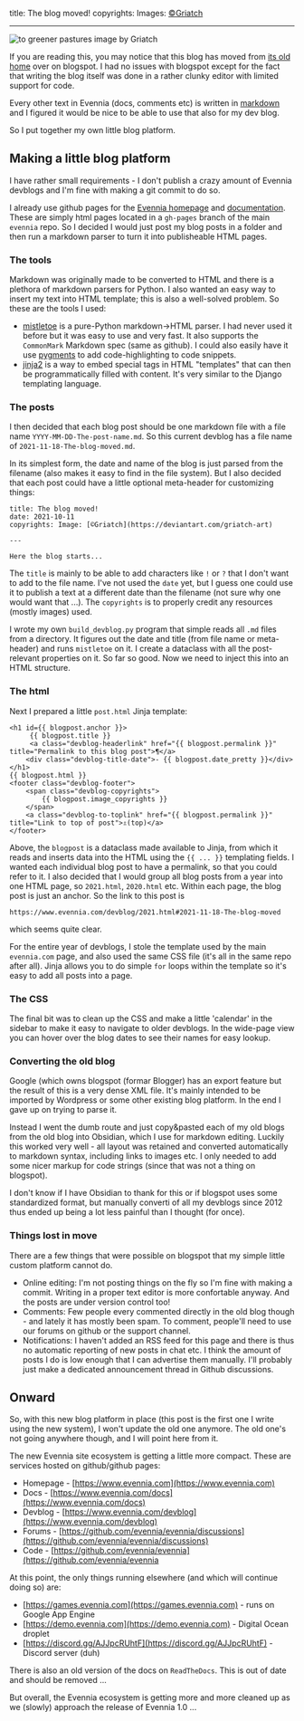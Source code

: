 title: The blog moved!
copyrights: Images: [©Griatch](https://deviantart.com/griatch-art)

---

![to greener pastures image by Griatch](images/to_greener_pastures_by_griatch_art_smallview.jpg)

If you are reading this, you may notice that this blog has moved from [its old home](https://evennia.blogspot.com/) over on blogspot. I had no issues with blogspot except for the fact that writing the blog itself was done in a rather clunky editor with limited support for code.

Every other text in Evennia (docs, comments etc) is written in [markdown](https://en.wikipedia.org/wiki/Markdown) and I figured it would be nice to be able to use that also for my dev blog.

So I put together my own little blog platform.

## Making a little blog platform

I have rather small requirements - I don't publish a crazy amount of Evennia devblogs and I'm fine with making a git commit to do so.

I already use github pages for the [Evennia homepage](https://www.evennia.com) and [documentation](https://www.evennia.com/docs). These are simply html pages located in a `gh-pages` branch of the main `evennia` repo. So I decided I would just post my blog posts in a folder and then run a markdown parser to turn it into publisheable HTML pages.

### The tools
Markdown was originally made to be converted to HTML and there is a plethora of markdown parsers for Python. I also wanted an easy way to insert my text into HTML template; this is also a well-solved problem. So these are the tools I used:

- [mistletoe](https://github.com/miyuchina/mistletoe) is a pure-Python markdown->HTML parser. I had never used it before but it was easy to use and very fast. It also supports the `CommonMark` Markdown spec (same as github). I could also easily have it use [pygments](https://pygments.org/) to add code-highlighting to code snippets.
- [jinja2](https://jinja.palletsprojects.com/en/3.0.x/) is a way to embed special tags in HTML "templates" that can then be programmatically filled with content. It's very similar to the Django templating language.

### The posts

I then decided that each blog post should be one markdown file with a file name `YYYY-MM-DD-The-post-name.md`. So this current devblog has a file name of `2021-11-18-The-blog-moved.md`.

In its simplest form, the date and name of the blog is just parsed from the filename (also makes it easy to find in the file system). But I also decided that each post could have a little optional meta-header for customizing things:

```
title: The blog moved!
date: 2021-10-11
copyrights: Image: [©Griatch](https://deviantart.com/griatch-art)

---

Here the blog starts...
```

The `title` is mainly to be able to add characters like `!` or `?` that I don't want to add to the file name. I've not used the `date` yet, but I guess one could use it to publish a text at a different date than the filename (not sure why one would want that ...). The `copyrights` is to properly credit any resources (mostly images) used.

I wrote my own `build_devblog.py` program that simple reads all `.md` files from a directory. It figures out the date and title (from file name or meta-header) and runs `mistletoe` on it. I create a dataclass with all the post-relevant properties on it. So far so good. Now we need to inject this into an HTML structure.

### The html

Next I prepared a little `post.html` Jinja template:

```jinja
<h1 id={{ blogpost.anchor }}>
     {{ blogpost.title }}
     <a class="devblog-headerlink" href="{{ blogpost.permalink }}" title="Permalink to this blog post">¶</a>
    <div class="devblog-title-date">- {{ blogpost.date_pretty }}</div>
</h1>
{{ blogpost.html }}
<footer class="devblog-footer">
    <span class="devblog-copyrights">
        {{ blogpost.image_copyrights }}
    </span>
    <a class="devblog-to-toplink" href="{{ blogpost.permalink }}" title="Link to top of post">⇬(top)</a>
</footer>
```


Above, the `blogpost` is a dataclass made available to Jinja, from which it reads and inserts data into the HTML using the `{{ ... }}` templating fields.
I wanted each individual blog post to have a permalink, so that you could refer to it. I also decided that I would group all blog posts from a year into one HTML page, so `2021.html`, `2020.html` etc. Within each page, the blog post is just an anchor. So the link to this post is

    https://www.evennia.com/devblog/2021.html#2021-11-18-The-blog-moved

which seems quite clear.

For the entire year of devblogs, I stole the template used by the main `evennia.com` page, and also used the same CSS file (it's all in the same repo after all). Jinja allows you to do simple `for` loops within the template so it's easy to add all posts into a page.


### The CSS

The final bit was to clean up the CSS and make a little 'calendar' in the sidebar to make it easy to navigate to older devblogs. In the wide-page view you can hover over the blog dates to see their names for easy lookup.

### Converting the old blog

Google (which owns blogspot (formar Blogger) has an export feature but the result of this is a very dense XML file. It's mainly intended to be imported by Wordpress or some other existing blog platform. In the end I gave up on trying to parse it.

Instead I went the dumb route and just copy&pasted each of my old blogs from the old blog into Obsidian, which I use for markdown editing. Luckily this worked very well - all layout was retained and converted automatically to markdown syntax, including links to images etc. I only needed to add some nicer markup for code strings (since that was not a thing on blogspot).

I don't know if I have Obsidian to thank for this or if blogspot uses some standardized format, but manually converti of all my devblogs since 2012 thus ended up being a lot less painful than I thought (for once).


### Things lost in move

There are a few things that were possible on blogspot that my simple little custom platform cannot do.

- Online editing: I'm not posting things on the fly so I'm fine with making a commit. Writing in a proper text editor is more confortable anyway. And the posts are under version control too!
- Comments: Few people every commented directly in the old blog though - and lately it has mostly been spam. To comment, people'll need to use our forums on github or the support channel.
- Notifications: I haven't added an RSS feed for this page and there is thus no automatic reporting of new posts in chat etc. I think the amount of posts I do is low enough that I can advertise them manually. I'll probably just make a dedicated announcement thread in Github discussions.


## Onward

So, with this new blog platform in place (this post is the first one I write using the new system), I won't update the old one anymore. The old one's not going anywhere though, and I will point here from it.

The new Evennia site ecosystem is getting a little more compact. These are services hosted on github/github pages:

- Homepage - [https://www.evennia.com](https://www.evennia.com)
- Docs - [https://www.evennia.com/docs](https://www.evennia.com/docs)
- Devblog - [https://www.evennia.com/devblog](https://www.evennia.com/devblog)
- Forums - [https://github.com/evennia/evennia/discussions](https://github.com/evennia/evennia/discussions)
- Code - [https://github.com/evennia/evennia](https://github.com/evennia/evennia

At this point, the only things running elsewhere (and which will continue doing so) are:

- [https://games.evennia.com](https://games.evennia.com) - runs on Google App Engine
- [https://demo.evennia.com](https://demo.evennia.com) - Digital Ocean droplet
- [https://discord.gg/AJJpcRUhtF](https://discord.gg/AJJpcRUhtF) - Discord server (duh)

There is also an old version of the docs on `ReadTheDocs`. This is out of date and should be removed ...

But overall, the Evennia ecosystem is getting more and more cleaned up as we (slowly) approach the release of Evennia 1.0 ...